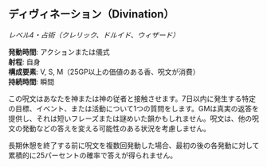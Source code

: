 ## ディヴィネーション（Divination）
*レベル4・占術（クレリック、ドルイド、ウィザード）*

**発動時間**: アクションまたは儀式  
**射程**: 自身  
**構成要素**: V, S, M（25GP以上の価値のある香、呪文が消費）  
**持続時間**: 瞬間

この呪文はあなたを神または神の従者と接触させます。7日以内に発生する特定の目標、イベント、または活動について1つの質問をします。GMは真実の返答を提供し、それは短いフレーズまたは謎めいた韻かもしれません。呪文は、他の呪文の発動などの答えを変える可能性のある状況を考慮しません。

長期休憩を終了する前に呪文を複数回発動した場合、最初の後の各発動に対して累積的に25パーセントの確率で答えが得られません。